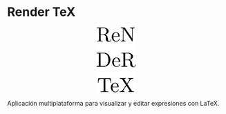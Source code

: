 # Render TeX

<p align="center">
	<img src="./src/app/ReNDeR.png" alt="Logo Render TeX" width="90" />
</p>

Aplicación multiplataforma para visualizar y editar expresiones con LaTeX.
